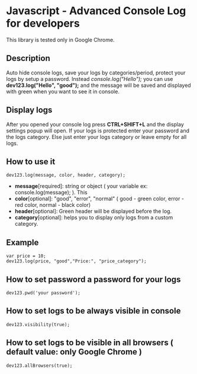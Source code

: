 # Javascript - Advanced Console Log for developers 
This library is tested only in Google Chrome.

## Description 
Auto hide console logs, save your logs by categories/period, protect your logs by setup a password.
Instead *console.log("Hello");* you can use **dev123.log("Hello", "good");** and the message will be saved and displayed with green when you want to see it in console.

## Display logs
After you opened your console log press **CTRL+SHIFT+L** and the display settings popup will open.
If your logs is protected enter your password and the logs category. Else just enter your logs category or leave empty for all logs.

## How to use it
```
dev123.log(message, color, header, category);
```
- **message**[required]:  string or object ( your variable ex: console.log(message);  ). This
- **color**[optional]: "good", "error", "normal" ( good - green color, error - red color, normal - black color)
- **header**[optional]: Green header will be displayed before the log.
- **category**[optional]: helps you to display only logs from a custom category.

## Example
```
var price = 10;
dev123.log(price, "good","Price:", "price_category");
```

## How to set password a password for your logs
```
dev123.pwd('your password');
```

## How to set logs to be always visible in console 
```
dev123.visibility(true);
```

## How to set logs to be visible in all browsers ( default value: only Google Chrome )
```
dev123.allBrowsers(true);
```
